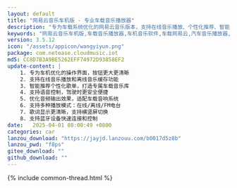 ```yaml
---
layout: default
title: "网易云音乐车机版 - 专业车载音乐播放器"
description: "专为车载系统优化的网易云音乐版本，支持在线音乐播放、个性化推荐、智能语音控制，让车内音乐体验更出色"
keywords: "网易云音乐车机版,车载音乐播放器,车机音乐软件,车载网易云,汽车音乐播放器,车机版音乐APP"
version: 3.5.12
icon: "/assets/appicon/wangyiyun.png"
package: com.netease.cloudmusic.iot
md5: CC8D7B3A9BE5262EFF74972D93858EF2
update-content: |
    1. 专为车机优化的操作界面，按钮更大更清晰
    2. 支持在线音乐播放和离线音乐缓存功能
    3. 智能推荐个性化歌单，打造专属车载音乐库
    4. 支持语音控制，驾驶时更安全便捷
    5. 优化音频输出效果，适配车载音响系统
    6. 支持多种播放模式：在线/离线/FM电台
    7. 歌词显示更清晰，支持横竖屏切换
    8. 支持蓝牙设备快速连接和控制
date:   2025-04-01 08:00:49 +0800
categories: car
lanzou_download: "https://jayjd.lanzouu.com/b0017d5z8b"
lanzou_pwd: "f8ps"
gitee_download: ""
github_download: ""
---
```

{% include common-thread.html %}